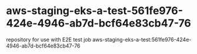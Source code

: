 # aws-staging-eks-a-test-561fe976-424e-4946-ab7d-bcf64e83cb47-76
repository for use with E2E test job aws-staging-eks-a-test:561fe976-424e-4946-ab7d-bcf64e83cb47-76
